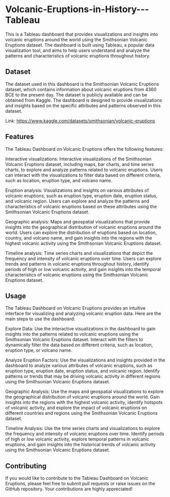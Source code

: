 # Volcanic-Eruptions-in-History---Tableau

This is a Tableau dashboard that provides visualizations and insights into volcanic eruptions around the world using the Smithsonian Volcanic Eruptions dataset. The dashboard is built using Tableau, a popular data visualization tool, and aims to help users understand and analyze the patterns and characteristics of volcanic eruptions throughout history.

## Dataset
The dataset used in this dashboard is the Smithsonian Volcanic Eruptions dataset, which contains information about volcanic eruptions from 4360 BCE to the present day. The dataset is publicly available and can be obtained from Kaggle. The dashboard is designed to provide visualizations and insights based on the specific attributes and patterns observed in this dataset.

Link: https://www.kaggle.com/datasets/smithsonian/volcanic-eruptions

## Features
The Tableau Dashboard on Volcanic Eruptions offers the following features:

Interactive visualizations: Interactive visualizations of the Smithsonian Volcanic Eruptions dataset, including maps, bar charts, and time series charts, to explore and analyze patterns related to volcanic eruptions. Users can interact with the visualizations to filter data based on different criteria, such as location, eruption type, and volcano name.

Eruption analysis: Visualizations and insights on various attributes of volcanic eruptions, such as eruption type, eruption date, eruption status, and volcanic region. Users can explore and analyze the patterns and characteristics of volcanic eruptions based on these attributes using the Smithsonian Volcanic Eruptions dataset.

Geographic analysis: Maps and geospatial visualizations that provide insights into the geographical distribution of volcanic eruptions around the world. Users can explore the distribution of eruptions based on location, country, and volcano name, and gain insights into the regions with the highest volcanic activity using the Smithsonian Volcanic Eruptions dataset.

Timeline analysis: Time series charts and visualizations that depict the frequency and intensity of volcanic eruptions over time. Users can explore trends and patterns in volcanic eruptions throughout history, identify periods of high or low volcanic activity, and gain insights into the temporal characteristics of volcanic eruptions using the Smithsonian Volcanic Eruptions dataset.

## Usage
The Tableau Dashboard on Volcanic Eruptions provides an intuitive interface for visualizing and analyzing volcanic eruption data. Here are the main steps to use the dashboard:

Explore Data: Use the interactive visualizations in the dashboard to gain insights into the patterns related to volcanic eruptions using the Smithsonian Volcanic Eruptions dataset. Interact with the filters to dynamically filter the data based on different criteria, such as location, eruption type, or volcano name.

Analyze Eruption Factors: Use the visualizations and insights provided in the dashboard to analyze various attributes of volcanic eruptions, such as eruption type, eruption date, eruption status, and volcanic region. Identify patterns or trends that may be driving volcanic activity in different regions using the Smithsonian Volcanic Eruptions dataset.

Geographic Analysis: Use the maps and geospatial visualizations to explore the geographical distribution of volcanic eruptions around the world. Gain insights into the regions with the highest volcanic activity, identify hotspots of volcanic activity, and explore the impact of volcanic eruptions on different countries and regions using the Smithsonian Volcanic Eruptions dataset.

Timeline Analysis: Use the time series charts and visualizations to explore the frequency and intensity of volcanic eruptions over time. Identify periods of high or low volcanic activity, explore temporal patterns in volcanic eruptions, and gain insights into the historical trends of volcanic activity using the Smithsonian Volcanic Eruptions dataset.

## Contributing
If you would like to contribute to the Tableau Dashboard on Volcanic Eruptions, please feel free to submit pull requests or raise issues on the GitHub repository. Your contributions are highly appreciated!
